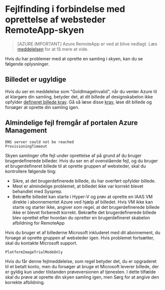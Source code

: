 
<properties
    pageTitle="Fejlfinding i forbindelse med RemoteApp skyen samlinger - oprettelse af | Microsoft Azure"
    description="Lær, hvordan du udfører fejlfinding af fejl under oprettelse RemoteApp skyen af websteder"
    services="remoteapp"
    documentationCenter=""
    authors="vkbucha"
    manager="mbaldwin" />

<tags
    ms.service="remoteapp"
    ms.workload="tbd"
    ms.tgt_pltfrm="na"
    ms.devlang="na"
    ms.topic="article"
    ms.date="08/15/2016"
    ms.author="elizapo" />



# <a name="troubleshoot-creating-remoteapp-cloud-collections"></a>Fejlfinding i forbindelse med oprettelse af websteder RemoteApp-skyen

> [AZURE.IMPORTANT]
> Azure RemoteApp er ved at blive nedlagt. Læs [meddelelsen](https://go.microsoft.com/fwlink/?linkid=821148) for at få mere at vide.

Hvis du har problemer med at oprette en samling i skyen, kan du se følgende oplysninger.

## <a name="your-image-is-invalid"></a>Billedet er ugyldige ##
Hvis du ser en meddelelse som "GoldImageInvalid", når du venter Azure til at klargøre din samling, betyder det, at dit billede af designskabelon ikke opfylder [defineret billede krav](remoteapp-imagereqs.md). Gå så læse disse [krav](remoteapp-imagereqs.md), løse dit billede og forsøger at oprette din samling igen.

## <a name="common-errors-seen-in-the-azure-management-portal"></a>Almindelige fejl fremgår af portalen Azure Management

    DNS server could not be reached
    ProvisioningTimeout

Skyen samlinger ofte fejl under oprettelse af på grund af du bruger brugerdefinerede billeder.  Hvis du ser en af ovenstående fejl, og du bruger et brugerdefineret billede til at oprette gruppen af websteder, skal du kontrollere følgende ting:

- Sikre, at det brugerdefinerede billede, du har overført opfylder billede.
- Mest er almindelige problemet, at billedet ikke var korrekt blevet behandlet med Sysprep.  
- Bekræfte billedet kan starte i Hyper-V og prøv at oprette en IAAS VM direkte i abonnementet Azure ved hjælp af billedet. Hvis VM ikke kan starte og starter ikke, angiver som regel, at det brugerdefinerede billede ikke er blevet forberedt korrekt.  Bekræfte det brugerdefinerede billede blev oprettet efter hvordan du opretter en brugerdefineret skabelon afbildning for RemoteApp

Hvis du bruger et af billederne Microsoft inkluderet med dit abonnement, du forsøge at oprette gruppen af websteder igen. Hvis problemet fortsætter, skal du kontakte Microsoft support.

    PlatformImageTrialModeOnly

Hvis du får denne fejlmeddelelse, som regel betyder det, du er opgraderet til et betalt konto, men du forsøger at bruge et Microsoft leverer billede, der er gyldig kun under tilstanden prøveversionen af tjenesten. I dette tilfælde skal du prøve at oprette din skyen samling igen, men Sørg for at angive den korrekte afbildning.
